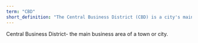 ```yaml
---
term: "CBD"
short_definition: "The Central Business District (CBD) is a city's main business area."
---
```

Central Business District- the main business area of a town or city.
